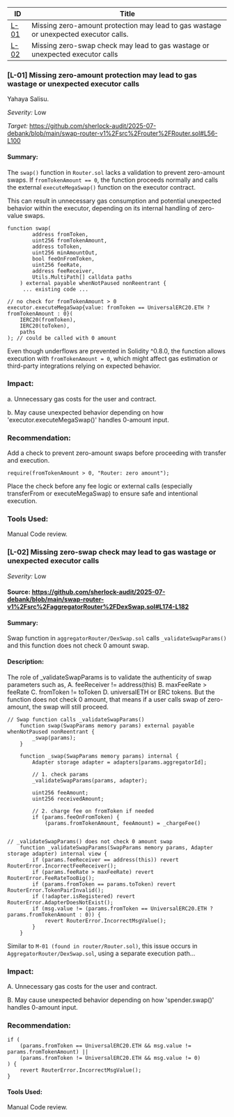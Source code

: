 | ID                                                                                                               | Title                                                                                                        |
| ---------------------------------------------------------------------------------------------------------------- | ------------------------------------------------------------------------------------------------------------ |
| [L-01](#l-01-Missing-zero-amount-protection-may-lead-to-gas-wastage-or-unexpected-executor-calls)                       |  Missing zero-amount protection may lead to gas wastage or unexpected executor calls.                               |
| [L-02](#l-02-Missing-zero-swap-check-may-lead-to-gas-wastage-or-unexpected-executor-calls)                              | Missing zero-swap check may lead to gas wastage or unexpected executor calls



### [L-01] Missing zero-amount protection may lead to gas wastage or unexpected executor calls

Yahaya Salisu.

_Severity:_ Low

_Target:_ https://github.com/sherlock-audit/2025-07-debank/blob/main/swap-router-v1%2Fsrc%2Frouter%2FRouter.sol#L56-L100

#### Summary:

The `swap()` function in `Router.sol` lacks a validation to prevent zero-amount swaps. If `fromTokenAmount == 0`, the function proceeds normally and calls the external `executeMegaSwap()` function on the executor contract.

This can result in unnecessary gas consumption and potential unexpected behavior within the executor, depending on its internal handling of zero-value swaps.

```solidity
function swap(
        address fromToken,
        uint256 fromTokenAmount,
        address toToken,
        uint256 minAmountOut,
        bool feeOnFromToken,
        uint256 feeRate,
        address feeReceiver,
        Utils.MultiPath[] calldata paths
    ) external payable whenNotPaused nonReentrant {
     ... existing code ...

// no check for fromTokenAmount > 0
executor.executeMegaSwap{value: fromToken == UniversalERC20.ETH ? fromTokenAmount : 0}(
    IERC20(fromToken),
    IERC20(toToken),
    paths
); // could be called with 0 amount
```

Even though underflows are prevented in Solidity ^0.8.0, the function allows execution with `fromTokenAmount = 0`, which might affect gas estimation or third-party integrations relying on expected behavior.


### Impact:
a. Unnecessary gas costs for the user and contract.

b. May cause unexpected behavior depending on how 'executor.executeMegaSwap()' handles 0-amount input.


### Recommendation:
Add a check to prevent zero-amount swaps before proceeding with transfer and execution.
```solidity
require(fromTokenAmount > 0, "Router: zero amount");
```
Place the check before any fee logic or external calls (especially transferFrom or executeMegaSwap) to ensure safe and intentional execution.


### Tools Used:
Manual Code review.




### [L-02] Missing zero-swap check may lead to gas wastage or unexpected executor calls


_Severity:_ Low

#### Source: https://github.com/sherlock-audit/2025-07-debank/blob/main/swap-router-v1%2Fsrc%2FaggregatorRouter%2FDexSwap.sol#L174-L182

#### Summary:
Swap function in `aggregatorRouter/DexSwap.sol` calls `_validateSwapParams()` and this function does not check 0 amount swap.

#### Description:
The role of _validateSwapParams is to validate the authenticity of swap parameters such as,
A. feeReceiver != address(this)
B. maxFeeRate > feeRate
C. fromToken != toToken
D. universalETH or ERC tokens.
But the function does not check 0 amount, that means if a user calls swap of zero-amount, the swap will still proceed.
```solidity
// Swap function calls _validateSwapParams()
    function swap(SwapParams memory params) external payable whenNotPaused nonReentrant {
        _swap(params);
    }

    function _swap(SwapParams memory params) internal {
        Adapter storage adapter = adapters[params.aggregatorId];

        // 1. check params
        _validateSwapParams(params, adapter);

        uint256 feeAmount;
        uint256 receivedAmount;

        // 2. charge fee on fromToken if needed
        if (params.feeOnFromToken) {
            (params.fromTokenAmount, feeAmount) = _chargeFee()


// _validateSwapParams() does not check 0 amount swap
    function _validateSwapParams(SwapParams memory params, Adapter storage adapter) internal view {
        if (params.feeReceiver == address(this)) revert RouterError.IncorrectFeeReceiver();
        if (params.feeRate > maxFeeRate) revert RouterError.FeeRateTooBig();
        if (params.fromToken == params.toToken) revert RouterError.TokenPairInvalid();
        if (!adapter.isRegistered) revert RouterError.AdapterDoesNotExist();
        if (msg.value != (params.fromToken == UniversalERC20.ETH ? params.fromTokenAmount : 0)) {
            revert RouterError.IncorrectMsgValue();
        }
    }
```
Similar to `M-01 (found in router/Router.sol)`, this issue occurs in `AggregatorRouter/DexSwap.sol`, using a separate execution path...


### Impact:
A. Unnecessary gas costs for the user and contract.

B. May cause unexpected behavior depending on how 'spender.swap()' handles 0-amount input.


### Recommendation:
```solidity
if (
    (params.fromToken == UniversalERC20.ETH && msg.value != params.fromTokenAmount) ||
    (params.fromToken != UniversalERC20.ETH && msg.value != 0)
) {
    revert RouterError.IncorrectMsgValue();
}
```
#### Tools Used:
Manual Code review.
